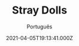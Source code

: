---
id: '6d22b8ae-2868-4d5b-9caf-2c8d42a2f05c'
type: 'movie' # Filme, Série, Anime
title: "Stray Dolls"
synopsis: []
originalTitle: "Stray Dolls"
date: '2021-04-05T19:13:41.000Z'
update: '2021-04-05T19:13:41.000Z'
releaseDate: '2019-04-27T03:00:00.000Z'
imdb:
  rating: '4.7' # 8.5
  id: '' # tt0470752
duration: '1h 37 Min'
trailer:
  urls: [
    '3iIZhI9oCNE',
  ]
tags: ['1080p']
genre: ['Crime', 'Suspense'] #
quality: 'WEB-DL' # BluRay, WEB-DL, HDTV, WEB-DL4K, WEB-DLe
format: 'Mkv' # MKV, MP4, TS
audio: 'Inglês' # Dublado, Legendado, Dual Audio, Dub & Leg
subtitle: 'Português' # Português, inglês,
size: '2.20 GB' # 4.8 GB
audioQuality: 10
videoQuality: 10
directors: []
#  - name: 'Lana Wachowski'
#    image: ''
#  - name: 'Lilly Wachowski'
#    image: ''
cast: []
#  - name: 'Keanu Reeves'
#    image: ''
#    characterName: 'Neo'
writers: []
#  - name: ''
#    image: ''
maturityRating:
  age: '' # L , 10, 12, 14, 16, 18
  topics: [''] # Violence, Illegal drugs, Inappropriate Language, Legal Drugs, Sexual Content, Extreme Violence
###########################################
download:
  
  - url: 'magnet:?xt=urn:btih:F80713BFF208792C6F9876478FFCC29F197518C4&dn=Stray.Dolls.2019.1080p.WEBRip.Legendado.mkv&tr=udp%3a%2f%2ftracker.openbittorrent.com%3a1337%2fannounce&tr=udp%3a%2f%2ftracker.opentrackr.org%3a1337%2fannounce'
    resolution: '1080p' # 720p, 1080p, 4K,
    audio: 'Legendado' # Dublado, Legendado, Dual Audio
    size: '' # 4.8 GB
    quality: '' # BluRay, WEB-DL
    format: '' # MKV
images:
  cover: '/assets/movies/stray-dolls.jpg'
  background: '/assets/movies/'
---